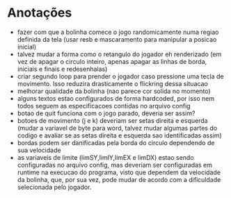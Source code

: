 # Anotações
- fazer com que a bolinha comece o jogo randomicamente numa regiao definida da tela (usar resb e mascaramento para manipular a posicao inicial)
- talvez mudar a forma como o retangulo do jogador eh renderizado (em vez de apagar o circulo inteiro, apenas apagar as linhas de borda, iniciais e finais e redesenhalas)
- criar segundo loop para prender o jogador caso pressione uma tecla de movimento. Isso reduzira drasticamente o flickring dessa situacao
- melhorar qualidade da bolinha (nao parece cor solida no momento)
- alguns textos estao configurados de forma hardcoded, por isso nem todos seguem as especificacoes contidas no arquivo config
- botao de quit funciona com o jogo parado, deveria ser assim?
- botoes de movimento (j e k) deveriam ser setas direita e esquerda (mudar a variavel de byte para word, talvez mudar algumas partes do codigo e avaliar se as setas direita e esquerda sao identificadas assim)
- bordas podem ser danificadas pela borda do circulo dependendo de sua velocidade
- as variaveis de limite (limSY,limIY,limEX e limDX) estao sendo configuradas no arquivo config, mas deveriam ser configuradas em runtime na execucao do programa, visto que dependem da velocidade da bolinha, que, por sua vez, pode mudar de acordo com a dificuldade selecionada pelo jogador.
